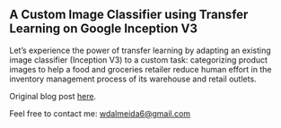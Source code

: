 ## A Custom Image Classifier using Transfer Learning on Google Inception V3

Let’s experience the power of transfer learning by adapting an existing image classifier (Inception V3) to a custom task: categorizing product images to help a food and groceries retailer reduce human effort in the inventory management process of its warehouse and retail outlets.

Original blog post [here](https://medium.com/@wdalmeida6/transfer-learning-retraining-inception-v3-for-custom-image-classification-2820f653c557).

Feel free to contact me: [wdalmeida6@gmail.com](mailto:wdalmeida6@gmail.com)
